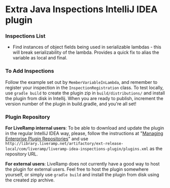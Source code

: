 # Extra Java Inspections IntelliJ IDEA plugin #

### Inspections List ###

* Find instances of object fields being used in serializable lambdas - this will break serializability of the lambda. Provides a quick fix to alias the variable as local and final.

### To Add Inspections ###

Follow the example set out by `MemberVariableInLambda`, and remember to register your inspection in the `InspectionRegistration` class. To test locally, use `gradle build` to create the plugin zip in `build/distributions/` and install the plugin from disk in Intellij. When you are ready to publish, increment the version number of the plugin in build.gradle, and you're all set!

### Plugin Repository ###

**For LiveRamp internal users**: To be able to download and update the plugin in the regular IntelliJ IDEA way, please, follow the instructions at "[Managing Enterprise Plugin Repositories](https://www.jetbrains.com/help/idea/managing-enterprise-plugin-repositories.html)" and use `http://library.liveramp.net/artifactory/ext-release-local/com/liveramp/liveramp-idea-inspections-plugin/plugins.xml` as the repository URL.

**For external users**: LiveRamp does not currently have a good way to host the plugin for external users. Feel free to host the plugin somewhere yourself, or simply use `gradle build` and install the plugin from disk using the created zip archive.
